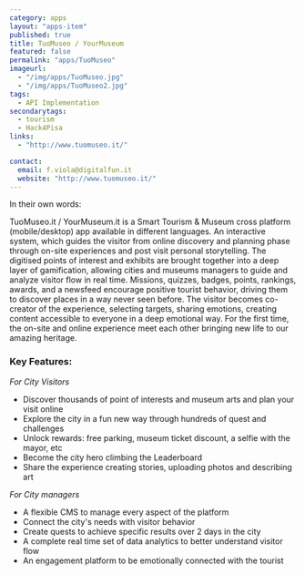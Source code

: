 ```yaml
---
category: apps
layout: "apps-item"
published: true
title: TuoMuseo / YourMuseum
featured: false
permalink: "apps/TuoMuseo"
imageurl: 
  - "/img/apps/TuoMuseo.jpg"
  - "/img/apps/TuoMuseo2.jpg"
tags: 
  - API Implementation
secondarytags:
  - tourism
  - Hack4Pisa
links: 
  - "http://www.tuomuseo.it/"

contact: 
  email: f.viola@digitalfun.it
  website: "http://www.tuomuseo.it/"
---
```



In their own words:

TuoMuseo.it / YourMuseum.it is a Smart Tourism & Museum cross platform (mobile/desktop) app available in different languages. An interactive system, which guides the visitor from online discovery and planning phase through on-site experiences and post visit personal storytelling. The digitised points of interest and exhibits are brought together into a deep layer of gamification, allowing cities and museums managers to guide and analyze visitor flow in real time. Missions, quizzes, badges, points, rankings, awards, and a newsfeed encourage positive tourist behavior, driving them to discover places in a way never seen before.
The visitor becomes co-creator of the experience, selecting targets, sharing emotions, creating content accessible to everyone in a deep emotional way. For the first time, the on-site and online experience meet each other bringing new life to our amazing heritage.

### Key Features:

*For City Visitors*

- Discover thousands of point of interests and museum arts and plan your visit online
- Explore the city in a fun new way through hundreds of quest and challenges
- Unlock rewards: free parking, museum ticket discount, a selfie with the mayor, etc
- Become the city hero climbing the Leaderboard
- Share the experience creating stories, uploading photos and describing art

*For City managers*

- A flexible CMS to manage every aspect of the platform
- Connect the city's needs with visitor behavior
- Create quests to achieve specific results over 2 days in the city
- A complete real time set of data analytics to better understand visitor flow
- An engagement platform to be emotionally connected with the tourist
